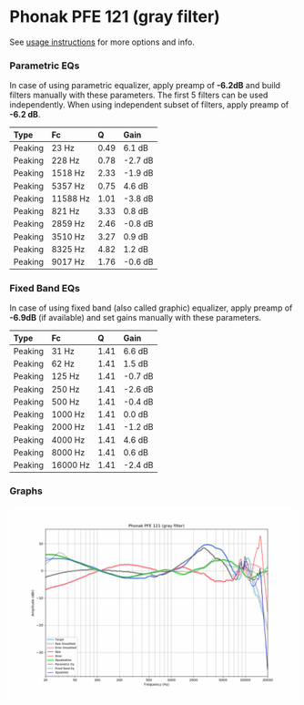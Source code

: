 # Phonak PFE 121 (gray filter)
See [usage instructions](https://github.com/jaakkopasanen/AutoEq#usage) for more options and info.

### Parametric EQs
In case of using parametric equalizer, apply preamp of **-6.2dB** and build filters manually
with these parameters. The first 5 filters can be used independently.
When using independent subset of filters, apply preamp of **-6.2 dB**.

| Type    | Fc       |    Q | Gain    |
|:--------|:---------|:-----|:--------|
| Peaking | 23 Hz    | 0.49 | 6.1 dB  |
| Peaking | 228 Hz   | 0.78 | -2.7 dB |
| Peaking | 1518 Hz  | 2.33 | -1.9 dB |
| Peaking | 5357 Hz  | 0.75 | 4.6 dB  |
| Peaking | 11588 Hz | 1.01 | -3.8 dB |
| Peaking | 821 Hz   | 3.33 | 0.8 dB  |
| Peaking | 2859 Hz  | 2.46 | -0.8 dB |
| Peaking | 3510 Hz  | 3.27 | 0.9 dB  |
| Peaking | 8325 Hz  | 4.82 | 1.2 dB  |
| Peaking | 9017 Hz  | 1.76 | -0.6 dB |

### Fixed Band EQs
In case of using fixed band (also called graphic) equalizer, apply preamp of **-6.9dB**
(if available) and set gains manually with these parameters.

| Type    | Fc       |    Q | Gain    |
|:--------|:---------|:-----|:--------|
| Peaking | 31 Hz    | 1.41 | 6.6 dB  |
| Peaking | 62 Hz    | 1.41 | 1.5 dB  |
| Peaking | 125 Hz   | 1.41 | -0.7 dB |
| Peaking | 250 Hz   | 1.41 | -2.6 dB |
| Peaking | 500 Hz   | 1.41 | -0.4 dB |
| Peaking | 1000 Hz  | 1.41 | 0.0 dB  |
| Peaking | 2000 Hz  | 1.41 | -1.2 dB |
| Peaking | 4000 Hz  | 1.41 | 4.6 dB  |
| Peaking | 8000 Hz  | 1.41 | 0.6 dB  |
| Peaking | 16000 Hz | 1.41 | -2.4 dB |

### Graphs
![](./Phonak%20PFE%20121%20(gray%20filter).png)